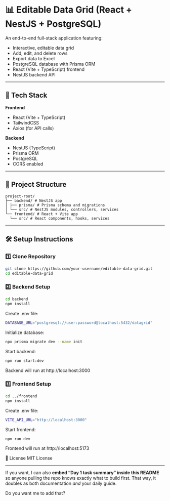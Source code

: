 # 📊 Editable Data Grid (React + NestJS + PostgreSQL)

An end-to-end full-stack application featuring:
- Interactive, editable data grid
- Add, edit, and delete rows
- Export data to Excel
- PostgreSQL database with Prisma ORM
- React (Vite + TypeScript) frontend
- NestJS backend API

---

## 🚀 Tech Stack

**Frontend**
- React (Vite + TypeScript)
- TailwindCSS
- Axios (for API calls)

**Backend**
- NestJS (TypeScript)
- Prisma ORM
- PostgreSQL
- CORS enabled

---

## 📂 Project Structure
```
project-root/
├── backend/ # NestJS app
│ ├── prisma/ # Prisma schema and migrations
│ └── src/ # NestJS modules, controllers, services
└── frontend/ # React + Vite app
  └── src/ # React components, hooks, services
```
---

## 🛠️ Setup Instructions

### 1️⃣ Clone Repository
```bash
git clone https://github.com/your-username/editable-data-grid.git
cd editable-data-grid
```

### 2️⃣ Backend Setup
```bash
cd backend
npm install
```
Create .env file:
```bash
DATABASE_URL="postgresql://user:password@localhost:5432/datagrid"
```
Initialize database:
```bash
npx prisma migrate dev --name init
```
Start backend:
```bash
npm run start:dev
```
Backend will run at http://localhost:3000

### 3️⃣ Frontend Setup
```bash
cd ../frontend
npm install
```
Create .env file:
```bash
VITE_API_URL="http://localhost:3000"
```
Start frontend:
```bash
npm run dev
```
Frontend will run at http://localhost:5173

📜 License
MIT License

---

If you want, I can also **embed “Day 1 task summary” inside this README** so anyone pulling the repo knows exactly what to build first. That way, it doubles as both documentation *and* your daily guide.  

Do you want me to add that?
